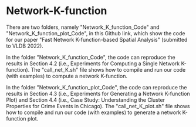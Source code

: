 # Network-K-function

There are two folders, namely "Network_K_function_Code" and "Network_K_function_plot_Code", in this Github link, which show the code for our paper "Fast Network K-function-based Spatial Analysis" (submitted to VLDB 2022).

In the folder "Network_K_function_Code", the code can reproduce the results in Section 4.2 (i.e., Experiments for Computing a Single Network K-function). The "call_net_K.sh" file shows how to compile and run our code (with examples) to compute a network K-function.

In the folder "Network_K_function_plot_Code", the code can reproduce the results in Section 4.3 (i.e., Experiments for Generating a Network K-function Plot) and Section 4.4 (i.e., Case Study: Understanding the Cluster Properties for Crime Events in Chicago). The "call_net_K_plot.sh" file shows how to compile and run our code (with examples) to generate a network K-function plot.

